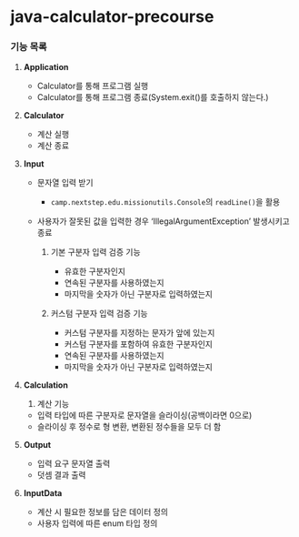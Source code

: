 # java-calculator-precourse

### 기능 목록

1. **Application**
    - Calculator를 통해 프로그램 실행
    - Calculator를 통해 프로그램 종료(System.exit()를 호출하지 않는다.)

2. **Calculator**
    - 계산 실행
    - 계산 종료
      
3. **Input**
    - 문자열 입력 받기
        - `camp.nextstep.edu.missionutils.Console`의 `readLine()`을 활용
          
    - 사용자가 잘못된 값을 입력한 경우 ‘IllegalArgumentException’ 발생시키고 종료
        1) 기본 구분자 입력 검증 기능
           - 유효한 구분자인지
           - 연속된 구분자를 사용하였는지
           - 마지막을 숫자가 아닌 구분자로 입력하였는지
           
        2) 커스텀 구분자 입력 검증 기능
           - 커스텀 구분자를 지정하는 문자가 앞에 있는지
           - 커스텀 구분자를 포함하여 유효한 구분자인지
           - 연속된 구분자를 사용하였는지
           - 마지막을 숫자가 아닌 구분자로 입력하였는지
          
4. **Calculation**
   1) 계산 기능
    - 입력 타입에 따른 구분자로 문자열을 슬라이싱(공백이라면 0으로)
    - 슬라이싱 후 정수로 형 변환, 변환된 정수들을 모두 더 함
      
6. **Output**
    - 입력 요구 문자열 출력
    - 덧셈 결과 출력
  
7. **InputData**
    - 계산 시 필요한 정보를 담은 데이터 정의
    - 사용자 입력에 따른 enum 타입 정의
